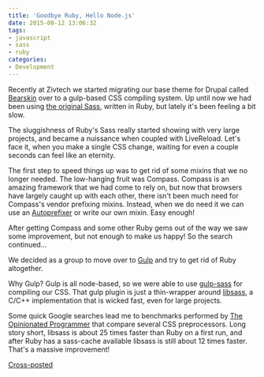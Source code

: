 ```yaml
---
title: 'Goodbye Ruby, Hello Node.js'
date: 2015-08-12 13:06:32
tags:
- javascript
- sass
- ruby
categories:
- Development
---
```


Recently at Zivtech we started migrating our base theme for Drupal called [Bearskin][1] over to a gulp-based CSS compiling system. Up until now we had been using [the original Sass][2], written in Ruby, but lately it's been feeling a bit slow.

The sluggishness of Ruby's Sass really started showing with very large projects, and became a nuissance when coupled with LiveReload. Let's face it, when you make a single CSS change, waiting for even a couple seconds can feel like an eternity. 

The first step to speed things up was to get rid of some mixins that we no longer needed. The low-hanging fruit was Compass. Compass is an amazing framework that we had come to rely on, but now that browsers have largely caught up with each other, there isn't been much need for Compass's vendor prefixing mixins. Instead, when we do need it we can use an [Autoprefixer][3] or write our own mixin. Easy enough!

After getting Compass and some other Ruby gems out of the way we saw some improvement, but not enough to make us happy! So the search continued...

We decided as a group to move over to [Gulp][4] and try to get rid of Ruby altogether.

Why Gulp? Gulp is all node-based, so we were able to use [gulp-sass][5] for compiling our CSS. That gulp plugin is just a thin-wrapper around [libsass][6], a C/C++ implementation that is wicked fast, even for large projects. 

Some quick Google searches lead me to benchmarks performed by [The Opinionated Programmer][7] that compare several CSS preprocessors. Long story short, libsass is about 25 times faster than Ruby on a first run, and after Ruby has a sass-cache available libsass is still about 12 times faster. That's a massive improvement!

[1]: https://www.drupal.org/project/bear_skin
[2]: https://github.com/nex3/sass
[3]: https://github.com/postcss/autoprefixer
[4]: http://gulpjs.com/
[5]: https://www.npmjs.com/package/gulp-sass
[6]: https://github.com/hcatlin/libsass
[7]: http://www.solitr.com/blog/2014/01/css-preprocessor-benchmark/

  
[Cross-posted](https://zivtech.com/blog/goodbye-ruby-hello-nodejs-speeding-sass "Permalink to Goodbye Ruby, Hello Node.js: Speeding up Sass")
